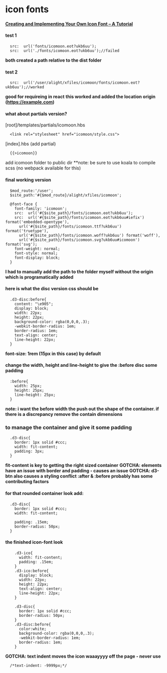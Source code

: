# icon fonts

#### [Creating and Implementing Your Own Icon Font – A Tutorial](https://mediatemple.net/blog/tips/creating-implementing-icon-font-tutorial/)    

#### test 1
```
  src:  url('fonts/icomoon.eot?ukb6uu');
  src:  url('./fonts/icomoon.eot?ukb6uu');//failed
```
**both created a path relative to the dist folder**

#### test 2
```
  src:  url('/user/alight/xfiles/icomoon/fonts/icomoon.eot?ukb6uu');//worked
```
**good for requireing in react**
**this worked and added the location origin (https://example.com)**



#### what about partials version?

[root]/templates/partials/icomoon.hbs
```
  <link rel="stylesheet" href="icomoon/style.css">
```

[index].hbs (add partial)
```
  {{>icomoon}}
```

add icomoon folder to public dir
**note: be sure to use koala to compile scss (no webpack available for this)





#### final working version
```
  $mod_route:'/user';
  $site_path:'#{$mod_route}/alight/xfiles/icomoon';

  @font-face {
    font-family: 'icomoon';
    src:  url('#{$site_path}/fonts/icomoon.eot?ukb6uu');
    src:  url('#{$site_path}/fonts/icomoon.eot?ukb6uu#iefix') format('embedded-opentype'),
      url('#{$site_path}/fonts/icomoon.ttf?ukb6uu') format('truetype'),
      url('#{$site_path}/fonts/icomoon.woff?ukb6uu') format('woff'),
      url('#{$site_path}/fonts/icomoon.svg?ukb6uu#icomoon') format('svg');
    font-weight: normal;
    font-style: normal;
    font-display: block;
  }

```
**I had to manually add the path to the folder myself without the origin which is programatically added**

#### here is what the disc version css should be
```
  .d3-disc:before{
    content: "\e905";
    display: block;
    width: 22px;
    height: 22px;
    background-color: rgba(0,0,0,.3);
    -webkit-border-radius: 1em;
    border-radius: 1em;
    text-align: center;
    line-height: 22px;
  }
```
**font-size: 1rem (15px in this case) by default**

#### change the width, height and line-height to give the :before disc some padding
```
  :before{
    width: 25px;
    height: 25px;
    line-height: 25px;
  }
```
**note: i want the before width the push out the shape of the container. if there is a discrepancy remove the contain dimensions**

### to manage the container and give it some padding
```
  .d3-disc{
    border: 1px solid #ccc;
    width: fit-content;
    padding: 3px;
  }
```
**fit-content is key to getting the right sized container**
**GOTCHA: <a></a> elements have an issue with border and padding - causes an issue**
**GOTCHA: d3-btn also causes a styling conflict :after & :before probably has some contributing factors**

#### for that rounded container look add:
```
  .d3-disc{
    border: 1px solid #ccc;
    width: fit-content;

    padding: .15em;
    border-radius: 50px;
  }
```
#### the finished icon-font look
```
    .d3-ico{
      width: fit-content;
      padding: .15em;
    }
    .d3-ico:before{
      display: block;
      width: 22px;
      height: 22px;
      text-align: center;
      line-height: 22px;
    }

    .d3-disc{
      border: 1px solid #ccc;
      border-radius: 50px;
    }
    .d3-disc:before{
      color:white;
      background-color: rgba(0,0,0,.3);
      -webkit-border-radius: 1em;
      border-radius: 1em;
    }
```
**GOTCHA: text indent moves the icon waaayyyy off the page - never use**
```
  /*text-indent: -9999px;*/
```
